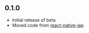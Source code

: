 ## 0.1.0

* Initial release of beta
* Moved code from [react-native-iap](https://github.com/dooboolab/react-native-iap)
